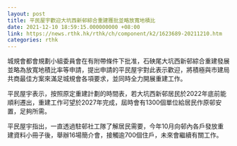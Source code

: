 ```yaml
---
layout: post
title: 平民屋宇歡迎大坑西新邨綜合重建獲批並略放寬地積比　
date: 2021-12-10 18:59:15.000000000 +08:00
link: https://news.rthk.hk/rthk/ch/component/k2/1623689-20211210.htm
categories: rthk
---
```


城規會都會規劃小組委員會在有附帶條件下批准，石硤尾大坑西新邨綜合重建發展並略為放寬地積比率等申請，提出申請的平民屋宇對此表示歡迎，將積極與市建局共商最佳方案來滿足城規會各項要求，並同時全力開展重建工作。

平民屋宇表示，按照原定重建計劃的時間表，若大坑西新邨居民於2022年底前能順利遷出，重建工作可望於2027年完成，屆時會有1300個單位給居民作原邨安置，足夠所需。

平民屋宇指出，一直透過駐邨社工隊了解居民需要，今年10月向邨內各戶發放重建資料小冊子後，舉辦16場簡介會，接觸逾700個住戶，未來會繼續有關工作。
